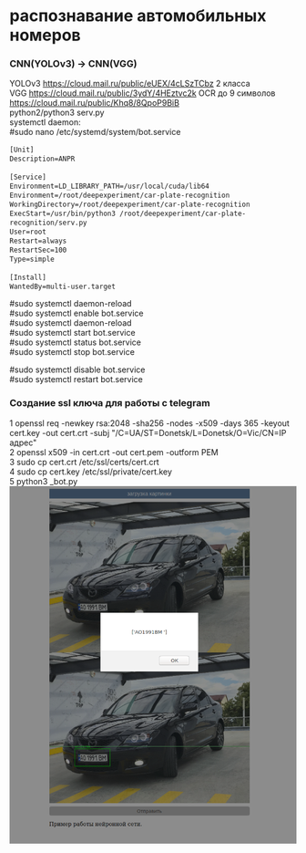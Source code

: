 # распознавание автомобильных номеров 
### CNN(YOLOv3) -> CNN(VGG)
YOLOv3 https://cloud.mail.ru/public/eUEX/4cLSzTCbz 2 класса<br/>
VGG https://cloud.mail.ru/public/3ydY/4HEztvc2k OCR до 9 символов<br/>
https://cloud.mail.ru/public/Khq8/8QpoP9BiB <br/>
python2/python3 serv.py<br/>
systemctl daemon:<br/>
#sudo nano /etc/systemd/system/bot.service<br/>
```
[Unit]
Description=ANPR

[Service]
Environment=LD_LIBRARY_PATH=/usr/local/cuda/lib64
Environment=/root/deepexperiment/car-plate-recognition
WorkingDirectory=/root/deepexperiment/car-plate-recognition
ExecStart=/usr/bin/python3 /root/deepexperiment/car-plate-recognition/serv.py
User=root
Restart=always
RestartSec=100
Type=simple

[Install]
WantedBy=multi-user.target
```
#sudo systemctl daemon-reload<br/>
#sudo systemctl enable bot.service<br/>
#sudo systemctl daemon-reload<br/>
#sudo systemctl start bot.service<br/>
#sudo systemctl status bot.service<br/>
#sudo systemctl stop bot.service<br/>

#sudo systemctl disable bot.service<br/>
#sudo systemctl restart bot.service<br/>

### Создание ssl ключа для работы с telegram
1 openssl req -newkey rsa:2048 -sha256 -nodes -x509 -days 365 -keyout cert.key -out cert.crt -subj "/C=UA/ST=Donetsk/L=Donetsk/O=Vic/CN=IP адрес"   
2 openssl x509 -in cert.crt -out cert.pem -outform PEM   
3 sudo cp cert.crt /etc/ssl/certs/cert.crt   
4 sudo cp cert.key /etc/ssl/private/cert.key   
5 python3 _bot.py   
![Иллюстрация к проекту](https://raw.githubusercontent.com/evilsadko/car-plate-recognition/v0.1/github/%D0%A1%D0%BD%D0%B8%D0%BC%D0%BE%D0%BA%20%D1%8D%D0%BA%D1%80%D0%B0%D0%BD%D0%B0%20%D0%BE%D1%82%202020-08-23%2011-50-59.png)

